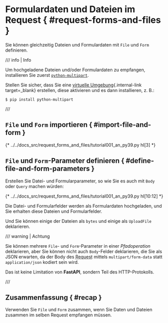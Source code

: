 # Formulardaten und Dateien im Request { #request-forms-and-files }

Sie können gleichzeitig Dateien und Formulardaten mit `File` und `Form` definieren.

/// info | Info

Um hochgeladene Dateien und/oder Formulardaten zu empfangen, installieren Sie zuerst <a href="https://github.com/Kludex/python-multipart" class="external-link" target="_blank">`python-multipart`</a>.

Stellen Sie sicher, dass Sie eine [virtuelle Umgebung](../virtual-environments.md){.internal-link target=_blank} erstellen, diese aktivieren und es dann installieren, z. B.:

```console
$ pip install python-multipart
```

///

## `File` und `Form` importieren { #import-file-and-form }

{* ../../docs_src/request_forms_and_files/tutorial001_an_py39.py hl[3] *}

## `File` und `Form`-Parameter definieren { #define-file-and-form-parameters }

Erstellen Sie Datei- und Formularparameter, so wie Sie es auch mit `Body` oder `Query` machen würden:

{* ../../docs_src/request_forms_and_files/tutorial001_an_py39.py hl[10:12] *}

Die Datei- und Formularfelder werden als Formulardaten hochgeladen, und Sie erhalten diese Dateien und Formularfelder.

Und Sie können einige der Dateien als `bytes` und einige als `UploadFile` deklarieren.

/// warning | Achtung

Sie können mehrere `File`- und `Form`-Parameter in einer *Pfadoperation* deklarieren, aber Sie können nicht auch `Body`-Felder deklarieren, die Sie als JSON erwarten, da der Body des <abbr title="Request – Anfrage: Daten, die der Client zum Server sendet">Request</abbr> mittels `multipart/form-data` statt `application/json` kodiert sein wird.

Das ist keine Limitation von **FastAPI**, sondern Teil des HTTP-Protokolls.

///

## Zusammenfassung { #recap }

Verwenden Sie `File` und `Form` zusammen, wenn Sie Daten und Dateien zusammen im selben Request empfangen müssen.
